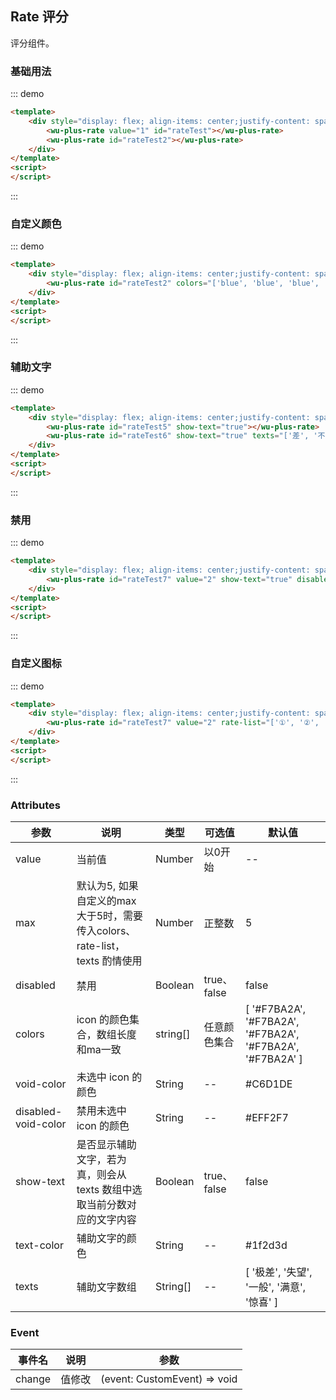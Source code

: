## Rate 评分

评分组件。

### 基础用法

::: demo
```html
<template>
    <div style="display: flex; align-items: center;justify-content: space-around;padding: 16px">
        <wu-plus-rate value="1" id="rateTest"></wu-plus-rate>
        <wu-plus-rate id="rateTest2"></wu-plus-rate>
    </div>
</template>
<script>
</script>
```
:::

### 自定义颜色

::: demo
```html
<template>
    <div style="display: flex; align-items: center;justify-content: space-around;padding: 16px">
        <wu-plus-rate id="rateTest2" colors="['blue', 'blue', 'blue', 'blue','blue']"></wu-plus-rate>
    </div>
</template>
<script>
</script>
```
:::

### 辅助文字

::: demo
```html
<template>
    <div style="display: flex; align-items: center;justify-content: space-around;padding: 16px">
        <wu-plus-rate id="rateTest5" show-text="true"></wu-plus-rate>
        <wu-plus-rate id="rateTest6" show-text="true" texts="['差', '不太好', '一般', '还行', '特别好']"></wu-plus-rate>
    </div>
</template>
<script>
</script>
```
:::

### 禁用

::: demo
```html
<template>
    <div style="display: flex; align-items: center;justify-content: space-around;padding: 16px">
        <wu-plus-rate id="rateTest7" value="2" show-text="true" disabled="true"></wu-plus-rate>
    </div>
</template>
<script>
</script>
```
:::

### 自定义图标

::: demo
```html
<template>
    <div style="display: flex; align-items: center;justify-content: space-around;padding: 16px">
        <wu-plus-rate id="rateTest7" value="2" rate-list="['①', '②', '③', '④', '⑤']"></wu-plus-rate>
    </div>
</template>
<script>
</script>
```
:::

### Attributes

| 参数      | 说明    | 类型      | 可选值       | 默认值   |
|---------- |-------- |---------- |-------------  |-------- |
| value  | 当前值 | Number | 以0开始  | -- |
| max  | 默认为5, 如果自定义的max 大于5时，需要传入colors、rate-list，texts 酌情使用 | Number | 正整数  | 5 |
| disabled | 禁用 | Boolean | true、false | false |
| colors | icon 的颜色集合，数组长度和ma一致 | string[] | 任意颜色集合  | [ '#F7BA2A', '#F7BA2A', '#F7BA2A', '#F7BA2A', '#F7BA2A' ] |
| void-color | 未选中 icon 的颜色 | String |  --  | #C6D1DE |
| disabled-void-color | 禁用未选中 icon 的颜色 | String |  --  | #EFF2F7 |
| show-text | 是否显示辅助文字，若为真，则会从 texts 数组中选取当前分数对应的文字内容 | Boolean |  true、false  | false |
| text-color | 辅助文字的颜色 | String |  --  | #1f2d3d |
| texts | 辅助文字数组 | String[] |  --  | [ '极差', '失望', '一般', '满意', '惊喜' ] |

### Event

| 事件名      | 说明    | 参数     | 
|---------- |-------- |---------- |
| change | 值修改 | (event: CustomEvent) => void |
